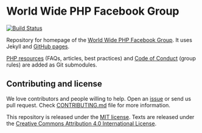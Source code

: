 # World Wide PHP Facebook Group

[![Build Status](https://travis-ci.org/wwphp-fb/wwphp-fb.github.io.png?branch=master)](https://travis-ci.org/wwphp-fb/wwphp-fb.github.io)

Repository for homepage of the [World Wide PHP Facebook Group](https://www.facebook.com/groups/2204685680/).
It uses Jekyll and [GitHub pages](https://pages.github.com/).

[PHP resources](https://github.com/wwphp-fb/php-resources) (FAQs, articles, best
practices) and [Code of Conduct](https://github.com/wwphp-fb/conduct) (group rules)
are added as Git submodules.

## Contributing and license

We love contributors and people willing to help. Open an
[issue](https://github.com/wwphp-fb/wwphp-fb.github.io/issues) or send us pull
request. Check [CONTRIBUTING.md](CONTRIBUTING.md) file for more information.

This repository is released under the [MIT license](LICENSE). Texts are released
under the [Creative Commons Attribution 4.0 International License](LICENSE).
